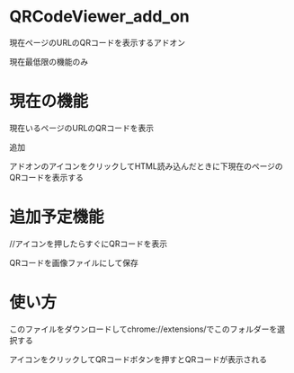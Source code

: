 # QRCodeViewer_add_on

現在ページのURLのQRコードを表示するアドオン

現在最低限の機能のみ

# 現在の機能

現在いるページのURLのQRコードを表示

追加

アドオンのアイコンをクリックしてHTML読み込んだときに下現在のページのQRコードを表示する

# 追加予定機能

//アイコンを押したらすぐにQRコードを表示

QRコードを画像ファイルにして保存

# 使い方

このファイルをダウンロードしてchrome://extensions/でこのフォルダーを選択する

アイコンをクリックしてQRコードボタンを押すとQRコードが表示される
